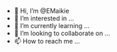 - 👋 Hi, I’m @EMaikie
- 👀 I’m interested in ...
- 🌱 I’m currently learning ...
- 💞️ I’m looking to collaborate on ...
- 📫 How to reach me ...

<!---
EMaikie/EMaikie is a ✨ special ✨ repository because its `README.md` (this file) appears on your GitHub profile.
You can click the Preview link to take a look at your changes.
--->
